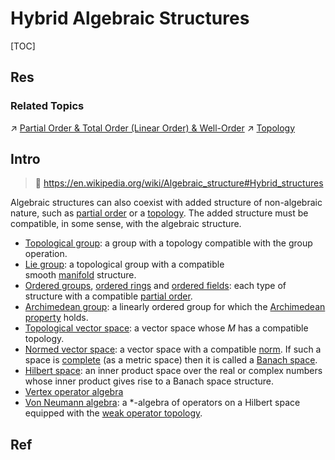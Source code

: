 # Hybrid Algebraic Structures

[TOC]



## Res
### Related Topics
↗ [Partial Order & Total Order (Linear Order) & Well-Order](../../../🤼‍♀️%20Mathematical%20Logic%20(Foundations%20of%20Mathematics)/🛒%20Set%20Theory/👬%20Relation%20&%20Order%20Theory/Partial%20Order%20&%20Total%20Order%20(Linear%20Order)%20&%20Well-Order/Partial%20Order%20&%20Total%20Order%20(Linear%20Order)%20&%20Well-Order.md)
↗ [Topology](../../../Topology/Topology.md)



## Intro
> 🔗 https://en.wikipedia.org/wiki/Algebraic_structure#Hybrid_structures

Algebraic structures can also coexist with added structure of non-algebraic nature, such as [partial order](https://en.wikipedia.org/wiki/Partially_ordered_set#Formal_definition "Partially ordered set") or a [topology](https://en.wikipedia.org/wiki/Topology "Topology"). The added structure must be compatible, in some sense, with the algebraic structure.
- [Topological group](https://en.wikipedia.org/wiki/Topological_group "Topological group"): a group with a topology compatible with the group operation.
- [Lie group](https://en.wikipedia.org/wiki/Lie_group "Lie group"): a topological group with a compatible smooth [manifold](https://en.wikipedia.org/wiki/Manifold "Manifold") structure.
- [Ordered groups](https://en.wikipedia.org/wiki/Ordered_group "Ordered group"), [ordered rings](https://en.wikipedia.org/wiki/Ordered_ring "Ordered ring") and [ordered fields](https://en.wikipedia.org/wiki/Ordered_field "Ordered field"): each type of structure with a compatible [partial order](https://en.wikipedia.org/wiki/Partial_order "Partial order").
- [Archimedean group](https://en.wikipedia.org/wiki/Archimedean_group "Archimedean group"): a linearly ordered group for which the [Archimedean property](https://en.wikipedia.org/wiki/Archimedean_property "Archimedean property") holds.
- [Topological vector space](https://en.wikipedia.org/wiki/Topological_vector_space "Topological vector space"): a vector space whose _M_ has a compatible topology.
- [Normed vector space](https://en.wikipedia.org/wiki/Normed_vector_space "Normed vector space"): a vector space with a compatible [norm](https://en.wikipedia.org/wiki/Norm_\(mathematics\) "Norm (mathematics)"). If such a space is [complete](https://en.wikipedia.org/wiki/Complete_metric_space "Complete metric space") (as a metric space) then it is called a [Banach space](https://en.wikipedia.org/wiki/Banach_space "Banach space").
- [Hilbert space](https://en.wikipedia.org/wiki/Hilbert_space "Hilbert space"): an inner product space over the real or complex numbers whose inner product gives rise to a Banach space structure.
- [Vertex operator algebra](https://en.wikipedia.org/wiki/Vertex_operator_algebra "Vertex operator algebra")
- [Von Neumann algebra](https://en.wikipedia.org/wiki/Von_Neumann_algebra "Von Neumann algebra"): a *-algebra of operators on a Hilbert space equipped with the [weak operator topology](https://en.wikipedia.org/wiki/Weak_operator_topology "Weak operator topology").



## Ref
